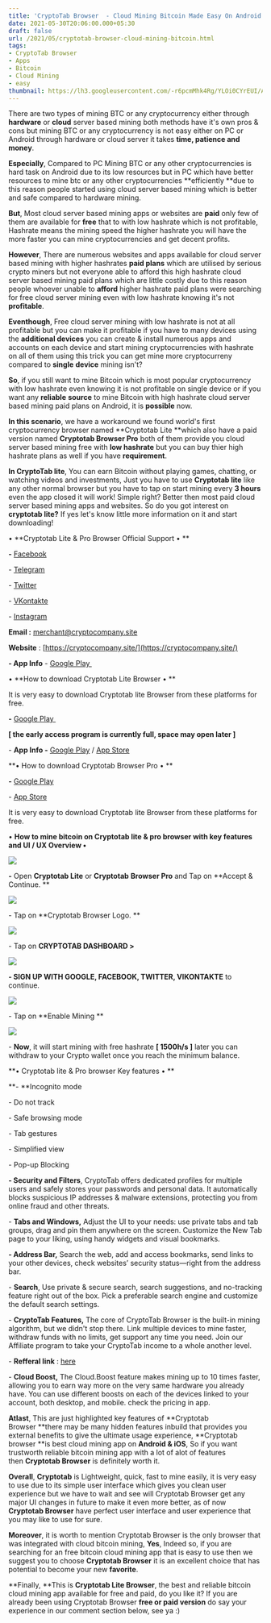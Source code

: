 ```yaml
---
title: 'CryptoTab Browser  - Cloud Mining Bitcoin Made Easy On Android!'
date: 2021-05-30T20:06:00.000+05:30
draft: false
url: /2021/05/cryptotab-browser-cloud-mining-bitcoin.html
tags: 
- CryptoTab Browser
- Apps
- Bitcoin
- Cloud Mining
- easy
thumbnail: https://lh3.googleusercontent.com/-r6pcmMhk4Rg/YLOi0CYrEUI/AAAAAAAAEtY/Iha4QXg2yIM4TQwgR3z1nBacjHmLutIYACLcBGAsYHQ/s1600/1622385352943964-0.png "CryptoTab Browser  - Cloud Mining Bitcoin Made Easy On Android!"
--- 
```


  

  

There are two types of mining BTC or any cryptocurrency either through **hardware** or **cloud** server based mining both methods have it's own pros & cons but mining BTC or any cryptocurrency is not easy either on PC or Android through hardware or cloud server it takes **time, patience and money**. 

  

**Especially**, Compared to PC Mining BTC or any other cryptocurrencies is hard task on Android due to its low resources but in PC which have better resources to mine btc or any other cryptocurrencies **efficiently **due to this reason people started using cloud server based mining which is better and safe compared to hardware mining.

  

**But**, Most cloud server based mining apps or websites are **paid** only few of them are available for **free** that to with low hashrate which is not profitable, Hashrate means the mining speed the higher hashrate you will have the more faster you can mine cryptocurrencies and get decent profits. 

  

**However**, There are numerous websites and apps available for cloud server based mining with higher hashrates **paid plans** which are utilised by serious crypto miners but not everyone able to afford this high hashrate cloud server based mining paid plans which are little costly due to this reason people whoever unable to **afford** higher hashrate paid plans were searching for free cloud server mining even with low hashrate knowing it's not **profitable**. 

  

**Eventhough**, Free cloud server mining with low hashrate is not at all profitable but you can make it profitable if you have to many devices using the **additional devices** you can create & install numerous apps and accounts on each device and start mining cryptocurrencies with hashrate on all of them using this trick you can get mine more cryptocurreny compared to **single** **device** mining isn't? 

  

**So**, if you still want to mine Bitcoin which is most popular cryptocurrency with low hashrate even knowing it is not profitable on single device or if you want any **reliable** **source** to mine Bitcoin with high hashrate cloud server based mining paid plans on Android, it is **possible** now. 

  

**In this scenario**, we have a workaround we found world's first cryptocurrency browser named **Cryptotab Lite **which also have a paid version named **Cryptotab Browser Pro** both of them provide you cloud server based mining free with **low hashrate** but you can buy thier high hashrate plans as well if you have **requirement**.

  

**In CryptoTab lite**, You can earn Bitcoin without playing games, chatting, or watching videos and investments, Just you have to use **Cryptotab lite** like any other normal browser but you have to tap on start mining every **3 hours** even the app closed it will work! Simple right? Better then most paid cloud server based mining apps and websites. So do you got interest on **cryptotab lite?** If yes let's know little more information on it and start downloading! 

  

• **Cryptotab Lite & Pro Browser Official Support • **

**\-** [Facebook](https://www.facebook.com/CryptoTabFamilyOfficial)

\- [Telegram](https://t.me/CryptoTabChannel)

\- [Twitter](https://twitter.com/CryptoTabnet)

\- [](https://www.instagram.com/officialcryptotab/)[VKontakte](https://vk.com/public162654141)

\- [Instagram](https://www.instagram.com/officialcryptotab/) 

**Email :** [merchant@cryptocompany.site](http://merchant@cryptocompany.site)

  

**Website** : [https://cryptocompany.site/](https://cryptocompany.site/)

  

**\- App Info** \- [Google Play ](https://play.app.goo.gl/?link=https://play.google.com/store/apps/details?id=lite.cryptotab.android&ddl=1&pcampaignid=web_ddl_1)

  

• **How to download Cryptotab Lite Browser • **

It is very easy to download Cryptotab lite Browser from these platforms for free.   

  

**\-** [Google Play ](https://play.app.goo.gl/?link=https://play.google.com/store/apps/details?id=lite.cryptotab.android&ddl=1&pcampaignid=web_ddl_1) 

  

**\[ the early access program is currently full, space may open later \]**

  

\- **App Info -** [Google Play](https://play.google.com/store/apps/details?id=pro.cryptotab.android) / [App Store](https://apps.apple.com/us/app/cryptotab-browser-pro/id1524974223)

  

**• How to download Cryptotab Browser Pro • **

**\-** [Google Play](https://play.google.com/store/apps/details?id=pro.cryptotab.android)

\- [App Store](https://apps.apple.com/us/app/cryptotab-browser-pro/id1524974223)

It is very easy to download Cryptotab lite Browser from these platforms for free. 

  

• **How to mine bitcoin on Cryptotab lite & pro browser with key features and UI / UX Overview •**

 **![](https://lh3.googleusercontent.com/-xXd99epAGPo/YLOixXBLFJI/AAAAAAAAEtU/P-nP4tJqz8MQHYMHw6cjCWeL725d84dHgCLcBGAsYHQ/s1600/1622385340559697-1.png)** 

**\-** Open **Cryptotab Lite** or **Cryptotab** **Browser Pro** and Tap on **Accept & Continue. **

 **![](https://lh3.googleusercontent.com/-zwmkJw-yAms/YLOiuzQi6_I/AAAAAAAAEtQ/G-5KNV-NKDI_rIuoMpeSNT4TW0GkVE-YQCLcBGAsYHQ/s1600/1622385331870640-2.png)** 

\- Tap on **Cryptotab Browser Logo. **

 **![](https://lh3.googleusercontent.com/-yPgVVupugaI/YLOis5RkY_I/AAAAAAAAEtM/ouuxrPqfqDcjV97jQrvrn4qr0kx4WbE8gCLcBGAsYHQ/s1600/1622385326681525-3.png)** 

\- Tap on **CRYPTOTAB DASHBOARD >**

 **![](https://lh3.googleusercontent.com/-W9J6Hco3ZJE/YLOiqrFdvpI/AAAAAAAAEtI/Z32uGvKryeMm2ObftjsnTpzFsjREG35BgCLcBGAsYHQ/s1600/1622385303736838-4.png)** 

**\- SIGN UP WITH GOOGLE, FACEBOOK, TWITTER, VIKONTAKTE** to continue. 

  

 ![](https://lh3.googleusercontent.com/-Dzf25slEr4E/YLOiliurqxI/AAAAAAAAEtE/0tPOiADE7Uod03flk_PQ2FZZBSvXtv8LgCLcBGAsYHQ/s1600/1622385293848707-5.png) 

  

\- Tap on **Enable Mining **

 **![](https://lh3.googleusercontent.com/-0sDK5Pvxnps/YLOijB4WrhI/AAAAAAAAEtA/wbXJVPeI7Bw6wxJygz1pN8xe1vmsUUJqgCLcBGAsYHQ/s1600/1622385286690061-6.png)** 

\- **Now**, it will start mining with free hashrate **\[ 1500h/s \]** later you can withdraw to your Crypto wallet once you reach the minimum balance. 

  

**• Cryptotab lite & Pro browser Key features • **

**\- **Incognito mode

\- Do not track

\- Safe browsing mode

\- Tab gestures

\- Simplified view

\- Pop-up Blocking

  

**\- Security and Filters**, CryptoTab offers dedicated profiles for multiple users and safely stores your passwords and personal data. It automatically blocks suspicious IP addresses & malware extensions, protecting you from online fraud and other threats.

  

\- **Tabs and Windows,** Adjust the UI to your needs: use private tabs and tab groups, drag and pin them anywhere on the screen. Customize the New Tab page to your liking, using handy widgets and visual bookmarks.

**\- Address Bar,** Search the web, add and access bookmarks, send links to your other devices, check websites’ security status—right from the address bar.

  

\- **Search**, Use private & secure search, search suggestions, and no-tracking feature right out of the box. Pick a preferable search engine and customize the default search settings.

  

\- **CryptoTab Features,** The core of CryptoTab Browser is the built-in mining algorithm, but we didn't stop there. Link multiple devices to mine faster, withdraw funds with no limits, get support any time you need. Join our Affiliate program to take your CryptoTab income to a whole another level.

  

\- **Refferal link** : [here](https://cryptotabbrowser.com/23880257)  

  

\- **Cloud Boost,** The Cloud.Boost feature makes mining up to 10 times faster, allowing you to earn way more on the very same hardware you already have. You can use different boosts on each of the devices linked to your account, both desktop, and mobile. check the pricing in app. 

  

**Atlast**, This are just highlighted key features of **Cryptotab Browser **there may be many hidden features inbuild that provides you external benefits to give the ultimate usage experience, **Cryptotab browser **is best cloud mining app on **Android & iOS**, So if you want trustworth reliable bitcoin mining app with a lot of alot of features then **Cryptotab Browser** is definitely worth it.   

  

**Overall**, **Cryptotab** is Lightweight, quick, fast to mine easily, it is very easy to use due to its simple user interface which gives you clean user experience but we have to wait and see will Cryptotab Browser get any major UI changes in future to make it even more better, as of now **Cryptotab Browser** have perfect user interface and user experience that you may like to use for sure.   

  

**Moreover**, it is worth to mention Cryptotab Browser is the only browser that was integrated with cloud bitcoin mining, **Yes**, Indeed so, if you are searching for an free bitcoin cloud mining app that is easy to use then we suggest you to choose **Cryptotab Browser** it is an excellent choice that has potential to become your new **favorite**.   

  

**Finally, **This is **Cryptotab Lite Browser**, the best and reliable bitcoin cloud mining app available for free and paid, do you like it? If you are already been using Cryptotab Browser **free or paid version** do say your experience in our comment section below, see ya :)